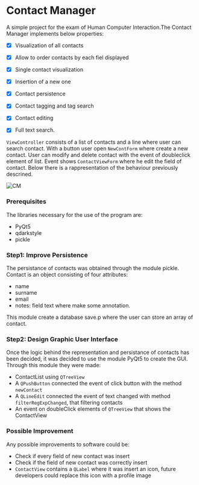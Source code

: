 # Contact Manager

A simple project for the exam of Human Computer Interaction.The Contact Manager implements below properties:
- [x] Visualization of all contacts
- [x] Allow to order contacts by each fiel displayed
- [x] Single contact visualization
- [x] Insertion of a new one
- [x] Contact persistence
- [x] Contact tagging and tag search
- [x] Contact editing
- [x] Full text search.


```ViewController``` consists of a list of contacts and a line where user can search contact. With a button user open ```NewContForm``` where create a new contact. User can modify and delete contact with the event of doubleclick element of list. Event shows ```ContactViewForm``` where he edit the field of contact. Below there is a rappresentation of the behaviour previously descrined.      

![CM](https://github.com/leonardocasini/ContactManager/blob/master/Mockup/mockup.png)

### Prerequisites

The libraries necessary for the use of the program are:

* PyQt5
* qdarkstyle
* pickle



### Step1: Improve Persistence
The persistance of contacts was obtained through the module pickle. Contact is an object consisting of four attributes:
 * name
 * surname
 * email
 * notes: field text where make some annotation.

This module create a database save.p where the user can store an array of contact. 

### Step2: Design Graphic User Interface
Once the logic behind the representation and persistance of contacts has been decided, it was decided to use the module PyQt5 to create the GUI. Through this module they were made:
 * ContactList using ```QTreeView```
 * A ```QPushButton``` connected the event of click button with the method ```newContact```
 * A ```QLineEdit``` connected the event of text changed with method ```filterRegExpChanged```, that filtering contacts
 * An event on doubleClick elements of ```QTreeView``` that shows the ContactView


### Possible Improvement

Any possible improvements to software could be:
 * Check if every field of new contact was insert
 * Check if the field of new contact was correctly insert
 * ```ContactView``` contains a ```QLabel``` where it was insert an icon, future developers could replace this icon with a profile image 

